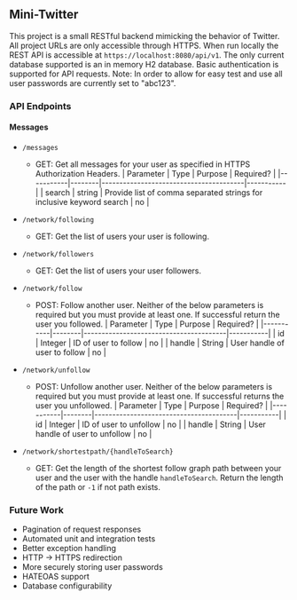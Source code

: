 ## Mini-Twitter
This project is a small RESTful backend mimicking the behavior of Twitter.  All project URLs are only accessible through HTTPS.  When run locally the REST API is accessible at ```https://localhost:8080/api/v1```.  The only current database supported is an in memory H2 database.  Basic authentication is supported for API requests.  Note: In order to allow for easy test and use all user passwords are currently set to "abc123".   

### API Endpoints
#### Messages
* ```/messages```
  * GET: Get all messages for your user as specified in HTTPS Authorization Headers.
| Parameter | Type   | Purpose                                | Required? |
   |-----------|--------|----------------------------------------|-----------|
   | search    | string | Provide list of comma separated strings for inclusive keyword search            | no       |

* ```/network/following```
  * GET: Get the list of users your user is following.

* ```/network/followers```
  * GET: Get the list of users your user followers.

* ```/network/follow```
  * POST: Follow another user. Neither of the below parameters is required but you must provide at least one.  If successful return the user you followed.
| Parameter | Type   | Purpose                                | Required? |
|-----------|--------|----------------------------------------|-----------|
| id    | Integer | ID of user to follow            | no       |
| handle    | String | User handle of user to follow            | no       |

* ```/network/unfollow```
  * POST: Unfollow another user. Neither of the below parameters is required but you must provide at least one.  If successful returns the user you unfollowed.
| Parameter | Type   | Purpose                                | Required? |
|-----------|--------|----------------------------------------|-----------|
| id    | Integer | ID of user to unfollow            | no       |
| handle    | String | User handle of user to unfollow            | no       |

* ```/network/shortestpath/{handleToSearch}```
  * GET: Get the length of the shortest follow graph path between your user and the user with the handle ```handleToSearch```.  Return the length of the path or ```-1``` if not path exists.



### Future Work
* Pagination of request responses
* Automated unit and integration tests
* Better exception handling
* HTTP -> HTTPS redirection
* More securely storing user passwords
* HATEOAS support
* Database configurability
